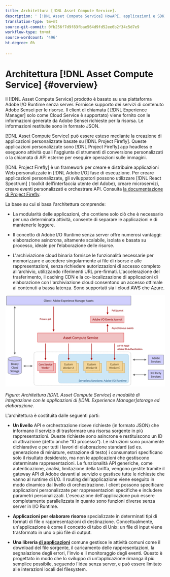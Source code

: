 ```yaml
---
title: Architettura [!DNL Asset Compute Service].
description: ' [!DNL Asset Compute Service] HowAPI, applicazioni e SDK collaborano per fornire un servizio di elaborazione delle risorse nativo per il cloud.'
translation-type: tm+mt
source-git-commit: 0fb256f7d9f83fbae564d9fd52ee6b2f34c5d7e9
workflow-type: tm+mt
source-wordcount: '496'
ht-degree: 0%

---
```



# Architettura [!DNL Asset Compute Service] {#overview}

Il [!DNL Asset Compute Service] prodotto è basato su una piattaforma Adobe I/O Runtime senza server. Fornisce  supporto dei servizi di contenuto Adobe Sensei per le risorse. Il client di chiamata ( [!DNL Experience Manager] solo come Cloud Service è supportato) viene fornito con le  informazioni generate da Adobe Sensei richieste per la risorsa. Le informazioni restituite sono in formato JSON.

[!DNL Asset Compute Service] può essere esteso mediante la creazione di applicazioni personalizzate basate su [!DNL Project Firefly]. Queste applicazioni personalizzate sono [!DNL Project Firefly] app headless e eseguono attività quali l&#39;aggiunta di strumenti di conversione personalizzati o la chiamata di API esterne per eseguire operazioni sulle immagini.

[!DNL Project Firefly] è un framework per creare e distribuire applicazioni Web personalizzate in [!DNL Adobe I/O] fase di esecuzione. Per creare applicazioni personalizzate, gli sviluppatori possono utilizzare [!DNL React Spectrum] ( toolkit dell&#39;interfaccia utente del Adobe), creare microservizi, creare eventi personalizzati e orchestrare API. Consulta [la documentazione di Project Firefly](https://www.adobe.io/apis/experienceplatform/project-firefly/docs.html).

La base su cui si basa l&#39;architettura comprende:

* La modularità delle applicazioni, che contiene solo ciò che è necessario per una determinata attività, consente di separare le applicazioni e di mantenerle leggere.

* Il concetto di Adobe I/O Runtime senza server offre numerosi vantaggi: elaborazione asincrona, altamente scalabile, isolata e basata su processo, ideale per l’elaborazione delle risorse.

* L&#39;archiviazione cloud binaria fornisce le funzionalità necessarie per memorizzare e accedere singolarmente ai file di risorse e alle rappresentazioni, senza richiedere autorizzazioni di accesso completo all&#39;archivio, utilizzando riferimenti URL pre-firmati. L&#39;accelerazione del trasferimento, il caching CDN e la co-localizzazione di applicazioni di elaborazione con l&#39;archiviazione cloud consentono un accesso ottimale ai contenuti a bassa latenza. Sono supportati sia i cloud AWS che Azure.

![Architettura del servizio di calcolo delle risorse](assets/architecture-diagram.png)

*Figura: Architettura [!DNL Asset Compute Service] e modalità di integrazione con le applicazioni di [!DNL Experience Manager]storage ed elaborazione.*

L&#39;architettura è costituita dalle seguenti parti:

* **Un livello** API e orchestrazione riceve richieste (in formato JSON) che informano il servizio di trasformare una risorsa sorgente in più rappresentazioni. Queste richieste sono asincrone e restituiscono un ID di attivazione (detto anche &quot;ID processo&quot;). Le istruzioni sono puramente dichiarative e per tutti i lavori di elaborazione standard (ad es. generazione di miniature, estrazione di testo) i consumatori specificano solo il risultato desiderato, ma non le applicazioni che gestiscono determinate rappresentazioni. Le funzionalità API generiche, come autenticazione, analisi, limitazione della tariffa, vengono gestite tramite il gateway API di Adobe  davanti al servizio e gestisce tutte le richieste che vanno al runtime di I/O. Il routing dell&#39;applicazione viene eseguito in modo dinamico dal livello di orchestrazione. I client possono specificare applicazioni personalizzate per rappresentazioni specifiche e includere parametri personalizzati. L&#39;esecuzione dell&#39;applicazione può essere completamente parallelizzata in quanto sono funzioni diverse senza server in I/O Runtime.

* **Applicazioni per elaborare risorse** specializzate in determinati tipi di formati di file o rappresentazioni di destinazione. Concettualmente, un&#39;applicazione è come il concetto di tubo di Unix: un file di input viene trasformato in uno o più file di output.

* **Una libreria [di applicazioni](https://github.com/adobe/asset-compute-sdk)** comune gestisce le attività comuni come il download del file sorgente, il caricamento delle rappresentazioni, la segnalazione degli errori, l&#39;invio e il monitoraggio degli eventi. Questo è progettato in modo che lo sviluppo di un&#39;applicazione rimanga il più semplice possibile, seguendo l&#39;idea senza server, e può essere limitato alle interazioni locali del filesystem.

<!-- TBD:

* About the YAML file?
* See [https://github.com/AdobeDocs/project-firefly/blob/master/getting_started/first_app.md#5-anatomy-of-a-project-firefly-application](https://github.com/AdobeDocs/project-firefly/blob/master/getting_started/first_app.md#5-anatomy-of-a-project-firefly-application).

* minimize description to custom applications
* remove all internal stuff (e.g. Photoshop application, API Gateway) from text and diagram
* update diagram to focus on 3rd party custom applications ONLY
* Explain important transactions/handshakes?
* Flow of assets/control? See the illustration on the Nui diagrams wiki.
* Illustrations. See the SVG shared by Alex.
* Exceptions? Limitations? Call-outs? Gotchas?
* Do we want to add what basic processing is not available currently, that is expected by existing AEM customers?
-->
